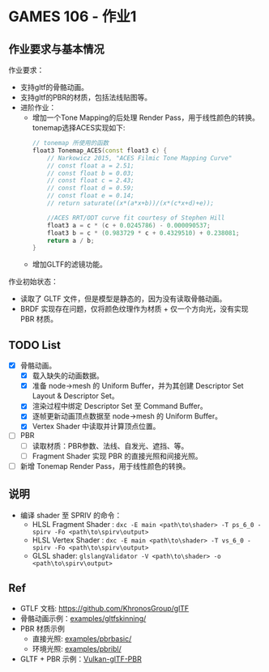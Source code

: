 # GAMES 106 - 作业1

## 作业要求与基本情况

作业要求：
- 支持gltf的骨骼动画。
- 支持gltf的PBR的材质，包括法线贴图等。
- 进阶作业：
	- 增加一个Tone Mapping的后处理 Render Pass，用于线性颜色的转换。tonemap选择ACES实现如下:
		``` C++
		// tonemap 所使用的函数
		float3 Tonemap_ACES(const float3 c) {
			// Narkowicz 2015, "ACES Filmic Tone Mapping Curve"
			// const float a = 2.51;
			// const float b = 0.03;
			// const float c = 2.43;
			// const float d = 0.59;
			// const float e = 0.14;
			// return saturate((x*(a*x+b))/(x*(c*x+d)+e));

			//ACES RRT/ODT curve fit courtesy of Stephen Hill
			float3 a = c * (c + 0.0245786) - 0.000090537;
			float3 b = c * (0.983729 * c + 0.4329510) + 0.238081;
			return a / b;
		}
		```
	- 增加GLTF的滤镜功能。

作业初始状态：
- 读取了 GLTF 文件，但是模型是静态的，因为没有读取骨骼动画。
- BRDF 实现存在问题，仅将颜色纹理作为材质 + 仅一个方向光，没有实现 PBR 材质。

## TODO List

- [X] 骨骼动画。
	- [X] 载入缺失的动画数据。
	- [X] 准备 node->mesh 的 Uniform Buffer，并为其创建 Descriptor Set Layout & Descriptor Set。
	- [X] 渲染过程中绑定 Descriptor Set 至 Command Buffer。
	- [X] 逐帧更新动画顶点数据至 node->mesh 的 Uniform Buffer。
	- [X] Vertex Shader 中读取并计算顶点位置。
- [ ] PBR
	- [ ] 读取材质：PBR参数、法线、自发光、遮挡、等。
	- [ ] Fragment Shader 实现 PBR 的直接光照和间接光照。
- [ ] 新增 Tonemap Render Pass，用于线性颜色的转换。

## 说明

- 编译 shader 至 SPRIV 的命令：
	- HLSL Fragment Shader : `dxc -E main <path\to\shader> -T ps_6_0 -spirv -Fo <path\to\spirv\output>`
	- HLSL Vertex Shader : `dxc -E main <path\to\shader> -T vs_6_0 -spirv -Fo <path\to\spirv\output>`
	- GLSL shader: `glslangValidator -V <path\to\shader> -o <path\to\spirv\output>`

## Ref

- GTLF 文档: https://github.com/KhronosGroup/glTF
- 骨骼动画示例：[examples/gltfskinning/](https://github.com/SaschaWillems/Vulkan/tree/master/examples/gltfskinning)
- PBR 材质示例
	- 直接光照: [examples/pbrbasic/](https://github.com/SaschaWillems/Vulkan/tree/master/examples/pbrbasic)
	- 环境光照: [examples/pbribl/](https://github.com/SaschaWillems/Vulkan/tree/master/examples/pbribl)
- GLTF + PBR 示例：[Vulkan-glTF-PBR](https://github.com/SaschaWillems/Vulkan-glTF-PBR)
